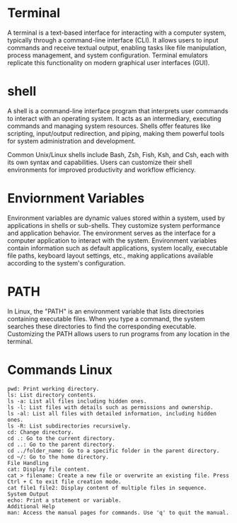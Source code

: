 # Terminal

A terminal is a text-based interface for interacting with a computer system, typically through a command-line interface (CLI). It allows users to input commands and receive textual output, enabling tasks like file manipulation, process management, and system configuration. Terminal emulators replicate this functionality on modern graphical user interfaces (GUI).

# shell

A shell is a command-line interface program that interprets user commands to interact with an operating system. It acts as an intermediary, executing commands and managing system resources. Shells offer features like scripting, input/output redirection, and piping, making them powerful tools for system administration and development.

 Common Unix/Linux shells include Bash, Zsh, Fish, Ksh, and Csh, each with its own syntax and capabilities. Users can customize their shell environments for improved productivity and workflow efficiency.

# Enviornment Variables

Environment variables are dynamic values stored within a system, used by applications in shells or sub-shells. They customize system performance and application behavior. The environment serves as the interface for a computer application to interact with the system. Environment variables contain information such as default applications, system locally, executable file paths, keyboard layout settings, etc., making applications available according to the system's configuration.

# PATH

In Linux, the "PATH" is an environment variable that lists directories containing executable files. When you type a command, the system searches these directories to find the corresponding executable. Customizing the PATH allows users to run programs from any location in the terminal.

# Commands Linux
```
pwd: Print working directory.
ls: List directory contents.
ls -a: List all files including hidden ones.
ls -l: List files with details such as permissions and ownership.
ls -al: List all files with detailed information, including hidden ones.
ls -R: List subdirectories recursively.
cd: Change directory.
cd .: Go to the current directory.
cd ..: Go to the parent directory.
cd ../folder_name: Go to a specific folder in the parent directory.
cd ~/: Go to the home directory.
File Handling
cat: Display file content.
cat > filename: Create a new file or overwrite an existing file. Press Ctrl + C to exit file creation mode.
cat file1 file2: Display content of multiple files in sequence.
System Output
echo: Print a statement or variable.
Additional Help
man: Access the manual pages for commands. Use 'q' to quit the manual.
```
